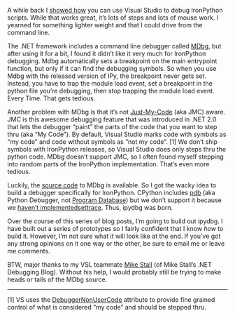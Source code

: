 A while back I [showed
how](http://devhawk.net/2008/05/08/Debugging+IronPython+Code+In+Visual+Studio.aspx)
you can use Visual Studio to debug IronPython scripts. While that works
great, it’s lots of steps and lots of mouse work. I yearned for
something lighter weight and that I could drive from the command line.

The .NET framework includes a command line debugger called
[MDbg](http://msdn.microsoft.com/en-us/library/ms229861.aspx), but after
using it for a bit, I found it didn’t like it very much for IronPython
debugging. Mdbg automatically sets a breakpoint on the main entrypoint
function, but only if it can find the debugging symbols. So when you use
Mdbg with the released version of IPy, the breakpoint never gets set.
Instead, you have to trap the module load event, set a breakpoint in the
python file you’re debugging, then stop trapping the module load event.
Every Time. That gets tedious.

Another problem with MDbg is that it’s not
[Just-My-Code](http://blogs.msdn.com/jmstall/archive/2004/12/31/344832.aspx)
(aka JMC) aware. JMC is this awesome debugging feature that was
introduced in .NET 2.0 that lets the debugger “paint” the parts of the
code that you want to step thru (aka “My Code”). By default, Visual
Studio marks code with symbols as “my code” and code without symbols as
“not my code”. [1] We don’t ship symbols with IronPython releases, so
Visual Studio does only steps thru the python code. MDbg doesn’t support
JMC, so I often found myself stepping into random parts of the
IronPython implementation. That’s even more tedious.

Luckily, the [source
code](http://www.microsoft.com/downloads/details.aspx?familyid=38449a42-6b7a-4e28-80ce-c55645ab1310&displaylang=en)
to MDbg is available. So I got the wacky idea to build a debugger
specifically for IronPython. CPython includes
[pdb](http://docs.python.org/library/pdb.html) (aka Python Debugger, not
[Program
Database](http://msdn.microsoft.com/en-us/library/yd4f8bd1.aspx)) but we
don’t support it because we [haven’t
implemented](http://ironpython.codeplex.com/WorkItem/View.aspx?WorkItemId=1042)[settrace](http://docs.python.org/library/sys.html#sys.settrace).
Thus, ipydbg was born.

Over the course of this series of blog posts, I’m going to build out
ipydbg. I have built out a series of prototypes so I fairly confident
that I know *how* to build it. However, I’m not sure what it will look
like at the end. If you’ve got any strong opinions on it one way or the
other, be sure to email me or leave me comments.

BTW, major thanks to my VSL teammate [Mike
Stall](http://blogs.msdn.com/jmstall) (of Mike Stall’s .NET Debugging
Blog). Without his help, I would probably still be trying to make heads
or tails of the MDbg source.

------------------------------------------------------------------------

[1] VS uses the
[DebuggerNonUserCode](http://msdn.microsoft.com/en-us/library/system.diagnostics.debuggernonusercodeattribute.aspx)
attribute to provide fine grained control of what is considered “my
code” and should be stepped thru.
